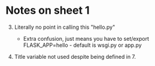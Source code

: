 # Notes on sheet 1

3. Literally no point in calling this "hello.py"
    - Extra confusion, just means you have to set/export FLASK_APP=hello - default is wsgi.py or app.py

6. Title variable not used despite being defined in 7.